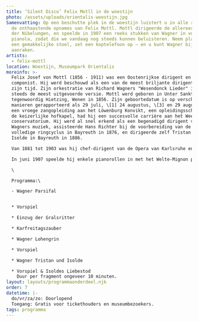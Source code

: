 ```yaml
---
title: ‘Silent Disco’ Felix Motll in de woestijn
photo: /assets/uploads/orientalis-woestijn.jpg
Samenvatting: Op een beschutte plek in de woestijn luistert u in alle rust naar
  de onthaastende opnames van Felix Mottl. Mottl dirigeerde de allereerste Ring
  der Nibelungen, en speelde in 1907 een reeks stukken van Wagner in voor de
  pianola, zodat die we vandaag nog steeds kunnen beluisteren. Neem plaats in
  een gemakkelijke stoel, zet een koptelefoon op – en u kunt Wagner bijna
  aanraken.
artists:
  - felix-mottl
location: Woestijn, Museumpark Orientalis
moreinfo: >-
  Felix Josef von Mottl (1856 - 1911) was een Oostenrijkse dirigent en
  componist. Hij werd beschouwd als een van de meest briljante dirigenten van
  zijn tijd. Zijn orkestratie van Richard Wagners "Wesendonck Lieder" is nog
  steeds de meest uitgevoerde versie. Mottl werd geboren in Unter Sankt Veit,
  tegenwoordig Hietzing, Wenen in 1856. Zijn geboortedatum is op verschillende
  manieren gerapporteerd als 29 juli, \[1] 24 augustus, \[3] en 29 augustus. Na
  een vroege zangopleiding aan het Löwenburg Konvikt, een opleidingsschool voor
  de keizerlijke hofkapel, had hij een succesvolle carrière aan het Weense
  conservatorium. Hij werd al snel erkend als een begenadigd dirigent van
  Wagners muziek, assisteerde Hans Richter bij de voorbereiding van de eerste
  volledige ringcyclus in Bayreuth in 1876, en dirigeerde zelf Tristan und
  Isolde in Bayreuth in 1886.

  Van 1881 tot 1903 was hij chef-dirigent van de Opera van Karlsruhe en stond alom bekend om zijn werk daar, met name in Wagner, Berlioz en Chabrier, wiens opera's hij verdedigde. Hij orkestreerde ook Chabrier's Bourrée fantasque en Trois valses romantiques, en arrangeerde een populaire suite met orkestrale fragmenten uit de opera's van Christoph Willibald Gluck. In latere jaren, vooral als dirigent van Wagner, bezocht hij Amsterdam, Londen en New York, waar hij in 1903 gastdirigeerde bij de Metropolitan Opera. In 1904 werd hij benoemd tot directeur van de Academie van Beeldende Kunsten in Berlijn.\

  In juni 1907 speelde hij enkele pianorollen in met het Welte-Mignon pianola systeem, waaronder zijn eigen pianotranscripties van delen uit Parsifal en Tristan und Isolde . Op 21 juni 1911 kreeg hij een hartaanval terwijl hij zijn 100ste uitvoering van Tristan in München dirigeerde. 11 dagen later, op 2 juli, stierf Mottl op 54-jarige leeftijd, maar niet voordat hij trouwde met zijn oude minnares, de sopraan Zdenka Faßbender.

  \

  Programma:\

  - Wagner Parsifal


  * Vorspiel

  * Einzug der Gralsritter

  * Karfreitagszauber

  * Wagner Lohengrin

  * Vorspiel

  * Wagner Tristan und Isolde

  * Vorspiel & Isoldes Liebestod
    Duur per fragment ongeveer 10 minuten.
layout: layouts/programmaonderdeel.njk
order: 7
datetime: |-
  do/vr/za/zo: Doorlopend
  Toegang: Gratis voor tickethouders en museumbezoekers.
tags: programma
---
```

